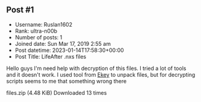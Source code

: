 ## Post #1
- Username: Ruslan1602
- Rank: ultra-n00b
- Number of posts: 1
- Joined date: Sun Mar 17, 2019 2:55 am
- Post datetime: 2023-01-14T17:58:30+00:00
- Post Title: LifeAfter .nxs files

Hello guys I'm need help with decryption of this files. I tried a lot of tools and it doesn't work. I used tool from [Ekey](https://github.com/Ekey/LA.NPK.Tool/tree/main/LA.Unpacker) to unpack files, but for decrypting scripts seems to me that something wrong there


 files.zip
(4.48 KiB) Downloaded 13 times
